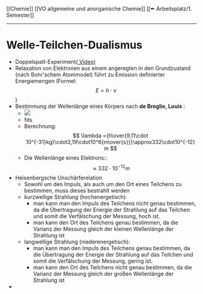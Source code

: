 [[Chemie]] [[VO allgemeine und anorganische Chemie]] [[✒ Arbeitsplatz/1. Semester]]

---

# Welle-Teilchen-Dualismus
- Doppelspalt-Experiment([ Video)](https://youtu.be/ip8cmyitHss)
- Relaxation von Elektronen aus einem angeregten in den Grundzustand (nach Bohr'schem Atommodel) führt zu Emission definierter Energiemengen (Formel: $$ E=h\cdot\nu $$)
- Bestimmung der Wellenlänge eines Körpers nach  __de Broglie, Louis__ :
	- ![](https://remnote-user-data.s3.amazonaws.com/LPpV4VkWiYjZ1cN2GD5hk-zavdtNRUY2iYZkQ4SUhYzD0M26Jgv_eIyeZRwCnb6VODWFsb4ZwjkejSd8A3tJXiat_ssrMzEAEPbJO_eaXlLbo9cMKF873hDPKzncfbXz)
	- fds
	- Berechnung: $$ \lambda ={h\over{9,11\cdot 10^{-31}kg}\cdot2,19\cdot10^6{m\over{s}}}\approx332\cdot10^{-12}m $$
	- Die Wellenlänge eines Elektrons:: $$\approx332\cdot10^{-12}m$$
- Heisenbergsche Unschärferelation
	- Sowohl um den Impuls, als auch um den Ort eines Teilchens zu bestimmen, muss dieses bestrahlt werden
	- kurzwellige Strahlung (hochenergetisch):
		- man kann man den Impuls des Teilchens nicht genau bestimmen, da die Übertragung der Energie der Strahlung auf das Teilchen und somit die Verfälschung der Messung, hoch ist.
		- man kann den Ort des Teilchens genau bestimmen, da die Varianz der Messung gleich der kleinen Wellenlänge der Strahlung ist
	- langwellige Strahlung (niederenergetisch):
		- man kann man den Impuls des Teilchens genau bestimmen, da die Übertragung der Energie der Strahlung auf das Teilchen und somit die Verfälschung der Messung, gering ist.
		- man kann den Ort des Teilchens nicht genau bestimmen, da die Varianz der Messung gleich der großen Wellenlänge der Strahlung ist
- 
